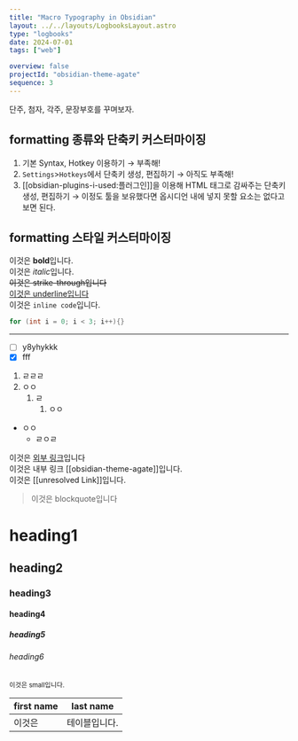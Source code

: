 ```yaml
---
title: "Macro Typography in Obsidian"
layout: ../../layouts/LogbooksLayout.astro
type: "logbooks"
date: 2024-07-01
tags: ["web"]

overview: false
projectId: "obsidian-theme-agate"
sequence: 3
---
```

단주, 첨자, 각주, 문장부호를 꾸며보자.

## formatting 종류와 단축키 커스터마이징
1.  기본 Syntax, Hotkey 이용하기
	→ 부족해!
2.  `Settings`>`Hotkeys`에서 단축키 생성, 편집하기
	→ 아직도 부족해!
3. [[obsidian-plugins-i-used:플러그인]]을 이용해 HTML 태그로 감싸주는 단축키 생성, 편집하기
	→ 이정도 툴을 보유했다면 옵시디언 내에 넣지 못할 요소는 없다고 보면 된다.

## formatting 스타일 커스터마이징
이것은 **bold**입니다.  
이것은 *italic*입니다.  
~~이것은 strike-through입니다~~  
<u>이것은 underline입니다</u>  
이것은 `inline code`입니다.  
```c++
for (int i = 0; i < 3; i++){}
```
----

- [ ] y8yhykkk
- [x] fff
1. ㄹㄹㄹ
2. ㅇㅇ
	1. ㄹ
		1. ㅇㅇ
- ㅇㅇ
	- ㄹㅇㄹ

이것은 [외부 링크](https://www.reddit.com/r/ObsidianMD/comments/v7tts9/change_color_of_equations_in_obsidian/)입니다  
이것은 내부 링크 [[obsidian-theme-agate]]입니다.  
이것은 [[unresolved Link]]입니다.

> 이것은 blockquote입니다

# heading1
## heading2
### heading3
#### heading4
##### heading5
###### heading6
<small>이것은 small입니다.</small>

| first name | last name |
| ---------- | --------- |
| 이것은        | 테이블입니다.   |
